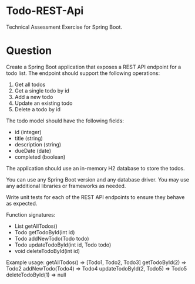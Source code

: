 # Todo-REST-Api
Technical Assessment Exercise for Spring Boot.

# Question
Create a Spring Boot application that exposes a REST API endpoint for a todo list. The endpoint should support the following operations:

1. Get all todos
2. Get a single todo by id
3. Add a new todo
4. Update an existing todo
5. Delete a todo by id

The todo model should have the following fields:
- id (integer)
- title (string)
- description (string)
- dueDate (date)
- completed (boolean)

The application should use an in-memory H2 database to store the todos.

You can use any Spring Boot version and any database driver. You may use any additional libraries or frameworks as needed.

Write unit tests for each of the REST API endpoints to ensure they behave as expected.

Function signatures:
- List<Todo> getAllTodos()
- Todo getTodoById(int id)
- Todo addNewTodo(Todo todo)
- Todo updateTodoById(int id, Todo todo)
- void deleteTodoById(int id)

Example usage:
getAllTodos() => [Todo1, Todo2, Todo3]
getTodoById(2) => Todo2
addNewTodo(Todo4) => Todo4
updateTodoById(2, Todo5) => Todo5
deleteTodoById(1) => null

